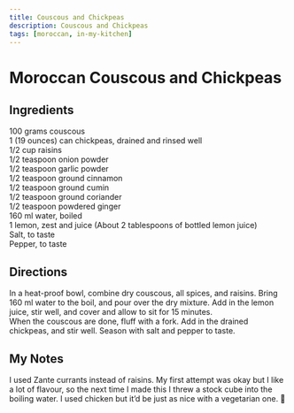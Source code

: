 ```yaml
---
title: Couscous and Chickpeas
description: Couscous and Chickpeas
tags: [moroccan, in-my-kitchen]
---
```


# Moroccan Couscous and Chickpeas

## Ingredients
100 grams couscous  
1 (19 ounces) can chickpeas, drained and rinsed well  
1/2 cup raisins  
1/2 teaspoon onion powder  
1/2 teaspoon garlic powder  
1/2 teaspoon ground cinnamon  
1/2 teaspoon ground cumin  
1/2 teaspoon ground coriander  
1/2 teaspoon powdered ginger  
160 ml water, boiled  
1 lemon, zest and juice (About 2 tablespoons of bottled lemon juice)  
Salt, to taste  
Pepper, to taste

## Directions
In a heat-proof bowl, combine dry couscous, all spices, and raisins. Bring 160 ml water to the boil, and pour over the dry mixture. Add in the lemon juice, stir well, and cover and allow to sit for 15 minutes.  
When the couscous are done, fluff with a fork. Add in the drained chickpeas, and stir well. Season with salt and pepper to taste.

## My Notes
I used Zante currants instead of raisins. My first attempt was okay but I like a lot of flavour, so the next time I made this I threw a stock cube into the boiling water. I used chicken but it’d be just as nice with a vegetarian one. 🙂